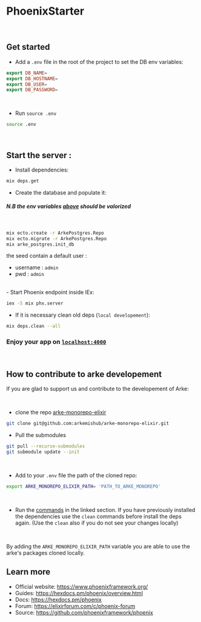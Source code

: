 # PhoenixStarter

<br/>

## Get started

- Add a `.env` file in the root of the project to set the DB env variables:

```makefile
export DB_NAME=
export DB_HOSTNAME=
export DB_USER=
export DB_PASSWORD=
```

<br/>

- Run `source .env`

```bash
source .env
```

<br/>

## Start the server :

- Install dependencies:

```bash
mix deps.get
```

- Create the database and populate it:

##### N.B the env variables [above](#get-started) should be valorized

 <br/>

```bash
mix ecto.create -r ArkePostgres.Repo
mix ecto.migrate -r ArkePostgres.Repo
mix arke_postgres.init_db
```

the seed contain a default user :

- username : `admin`
- pwd : `admin`

<br/>
- Start Phoenix endpoint inside IEx:

```bash
iex -S mix phx.server
```

- If it is necessary clean old deps (`local developement`):

```bash
mix deps.clean --all
```

### Enjoy your app on [`localhost:4000`](http://localhost:4000)

<br/>

## How to contribute to arke developement

If you are glad to support us and contribute to the developement of Arke:

 <br/>

- clone the repo [arke-monorepo-elixir](https://github.com/arkemishub/arke-monorepo-elixir)

```bash
git clone git@github.com:arkemishub/arke-monorepo-elixir.git
```

- Pull the submodules

```bash
git pull --recurse-submodules
git submodule update --init
```

<br/>

- Add to your `.env` file the path of the cloned repo:

```bash
export ARKE_MONOREPO_ELIXIR_PATH= 'PATH_TO_ARKE_MONOREPO'
```

<br/>

- Run the [commands](#start-the-server) in the linked section. If you have previously installed the dependencies use the `clean` commands before install the deps again. (Use the `clean` also if you do not see your changes locally)

<br/>

By adding the `ARKE_MONOREPO_ELIXIR_PATH` variable you are able to use the arke's packages cloned locally.

## Learn more

- Official website: https://www.phoenixframework.org/
- Guides: https://hexdocs.pm/phoenix/overview.html
- Docs: https://hexdocs.pm/phoenix
- Forum: https://elixirforum.com/c/phoenix-forum
- Source: https://github.com/phoenixframework/phoenix
